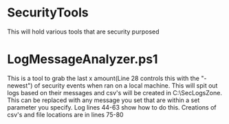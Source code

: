 # SecurityTools
This will hold various tools that are security purposed

# LogMessageAnalyzer.ps1
This is a tool to grab the last x amount(Line 28 controls this with the "-newest") of security events when ran on a local machine. This will spit out logs based on their messages and csv's will be created in C:\SecLogsZone. This can be replaced with any message you set that are within a set parameter you specify. Log lines 44-63 show how to do this. 
Creations of csv's and file locations are in lines 75-80
